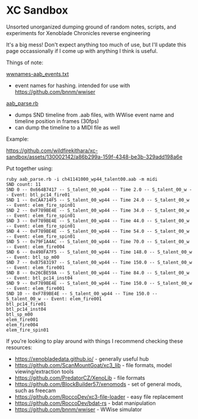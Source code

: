 # XC Sandbox

Unsorted unorganized dumping ground of random notes, scripts, and experiments for Xenoblade Chronicles reverse engineering

It's a big mess! Don't expect anything too much of use, but I'll update this page occassionally if I come up with anything I think is useful.

Things of note:

[wwnames-aab_events.txt](./wwnames-aab_events.txt)
- event names for hashing. intended for use with https://github.com/bnnm/wwiser

[aab_parse.rb](./rb-sandbox/aab_parse.rb)
- dumps SND timeline from .aab files, with WWise event name and timeline position in frames (30fps)
- can dump the timeline to a MIDI file as well

Example:

https://github.com/wildfirekithara/xc-sandbox/assets/130002142/a86b299a-159f-4348-be3b-329add198a6e

Put together using:

```
ruby aab_parse.rb -i ch41141000_wp44_talent00.aab -m midi
SND count: 11
SND 0 -- 0x664B7417 -- S_talent_00_wp44 -- Time 2.0 -- S_talent_00_w -- Event: btl_pc14_fire01
SND 1 -- 0xCAA714F5 -- S_talent_00_wp44 -- Time 24.0 -- S_talent_00_w -- Event: elem_fire_spin01
SND 2 -- 0xF789BE4E -- S_talent_00_wp44 -- Time 34.0 -- S_talent_00_w -- Event: elem_fire_spin01
SND 3 -- 0xF789BE4E -- S_talent_00_wp44 -- Time 44.0 -- S_talent_00_w -- Event: elem_fire_spin01
SND 4 -- 0xF789BE4E -- S_talent_00_wp44 -- Time 54.0 -- S_talent_00_w -- Event: elem_fire_spin01
SND 5 -- 0x79F1A4AC -- S_talent_00_wp44 -- Time 70.0 -- S_talent_00_w -- Event: elem_fire004
SND 6 -- 0x498FA7F5 -- S_talent_00_wp44 -- Time 148.0 -- S_talent_00_w -- Event: btl_sp_m00
SND 7 -- 0xB7583197 -- S_talent_00_wp44 -- Time 150.0 -- S_talent_00_w -- Event: elem_fire001
SND 8 -- 0x26CBE59A -- S_talent_00_wp44 -- Time 84.0 -- S_talent_00_w -- Event: btl_pc14_inst04
SND 9 -- 0xF789BE4E -- S_talent_00_wp44 -- Time 150.0 -- S_talent_00_w -- Event: elem_fire001
SND 10 -- 0xF789BE4E -- S_talent_00_wp44 -- Time 150.0 -- S_talent_00_w -- Event: elem_fire001
btl_pc14_fire01
btl_pc14_inst04
btl_sp_m00
elem_fire001
elem_fire004
elem_fire_spin01
```


If you're looking to play around with things I recommend checking these resources:
- https://xenobladedata.github.io/ - generally useful hub
- https://github.com/ScanMountGoat/xc3_lib - file formats, model viewing/extraction tools
- https://github.com/PredatorCZ/XenoLib - file formats
- https://github.com/BlockBuilder57/xenomods - set of general mods, such as freecam
- https://github.com/RoccoDev/xc3-file-loader - easy file replacement
- https://github.com/RoccoDev/bdat-rs - bdat manipulation
- https://github.com/bnnm/wwiser - WWise simulator

